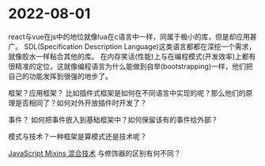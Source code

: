 # 2022-08-01

react与vue在js中的地位就像lua在c语言中一样，同属于极小的库，但是却应用甚广。
SDL(Specification Description Language)这类语言都都在深挖一个需求，就像胶水一样粘合其他的库。
在内存笑话(性能)上与在编程模式(开发效率)上都有很精准的定位，这就像编程语言为什么能做到自举(bootstrapping)一样，他们把自己的功能发挥到很强的地步了。

框架？应用框架？
比如插件式框架是如何在不同语言中实现的呢？那么他们的原理是否相同了？如何对外开放插件时开发了？

事件？
如何把事件嵌入到基础框架中？如何保留该有的事件给外部？

模式与技术？一种框架是算模式还是技术呢？

[JavaScript Mixins 混合技术](https://justinfagnani.com/2015/12/21/real-mixins-with-javascript-classes/)
与修饰器的区别有何不同？
